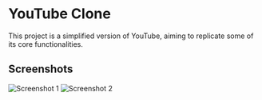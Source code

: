 # YouTube Clone 

This project is a simplified version of YouTube, aiming to replicate some of its core functionalities.

## Screenshots

![Screenshot 1](/screenshots/screenshot1.png)
![Screenshot 2](/screenshots/screenshot2.png)


